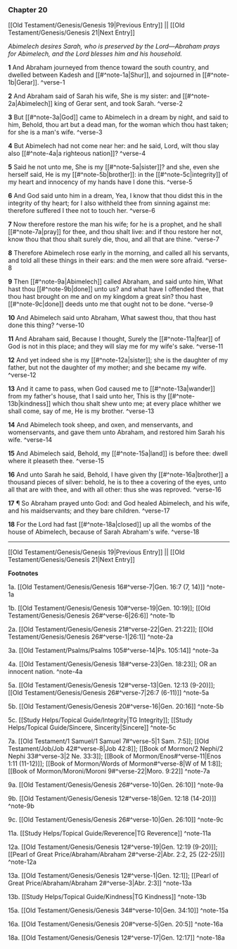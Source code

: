 ### Chapter 20

[[Old Testament/Genesis/Genesis 19|Previous Entry]]  ||  [[Old Testament/Genesis/Genesis 21|Next Entry]]

*Abimelech desires Sarah, who is preserved by the Lord—Abraham prays for Abimelech, and the Lord blesses him and his household.*

**1**  And Abraham journeyed from thence toward the south country, and dwelled between Kadesh and [[#^note-1a|Shur]], and sojourned in [[#^note-1b|Gerar]]. ^verse-1

**2**  And Abraham said of Sarah his wife, She is my sister: and [[#^note-2a|Abimelech]] king of Gerar sent, and took Sarah. ^verse-2

**3**  But [[#^note-3a|God]] came to Abimelech in a dream by night, and said to him, Behold, thou art but a dead man, for the woman which thou hast taken; for she is a man's wife. ^verse-3

**4**  But Abimelech had not come near her: and he said, Lord, wilt thou slay also [[#^note-4a|a righteous nation]]? ^verse-4

**5**  Said he not unto me, She is my [[#^note-5a|sister]]? and she, even she herself said, He is my [[#^note-5b|brother]]: in the [[#^note-5c|integrity]] of my heart and innocency of my hands have I done this. ^verse-5

**6**  And God said unto him in a dream, Yea, I know that thou didst this in the integrity of thy heart; for I also withheld thee from sinning against me: therefore suffered I thee not to touch her. ^verse-6

**7**  Now therefore restore the man his wife; for he is a prophet, and he shall [[#^note-7a|pray]] for thee, and thou shalt live: and if thou restore her not, know thou that thou shalt surely die, thou, and all that are thine. ^verse-7

**8**  Therefore Abimelech rose early in the morning, and called all his servants, and told all these things in their ears: and the men were sore afraid. ^verse-8

**9**  Then [[#^note-9a|Abimelech]] called Abraham, and said unto him, What hast thou [[#^note-9b|done]] unto us? and what have I offended thee, that thou hast brought on me and on my kingdom a great sin? thou hast [[#^note-9c|done]] deeds unto me that ought not to be done. ^verse-9

**10**  And Abimelech said unto Abraham, What sawest thou, that thou hast done this thing? ^verse-10

**11**  And Abraham said, Because I thought, Surely the [[#^note-11a|fear]] of God is not in this place; and they will slay me for my wife's sake. ^verse-11

**12**  And yet indeed she is my [[#^note-12a|sister]]; she is the daughter of my father, but not the daughter of my mother; and she became my wife. ^verse-12

**13**  And it came to pass, when God caused me to [[#^note-13a|wander]] from my father's house, that I said unto her, This is thy [[#^note-13b|kindness]] which thou shalt shew unto me; at every place whither we shall come, say of me, He is my brother. ^verse-13

**14**  And Abimelech took sheep, and oxen, and menservants, and womenservants, and gave them unto Abraham, and restored him Sarah his wife. ^verse-14

**15**  And Abimelech said, Behold, my [[#^note-15a|land]] is before thee: dwell where it pleaseth thee. ^verse-15

**16**  And unto Sarah he said, Behold, I have given thy [[#^note-16a|brother]] a thousand pieces of silver: behold, he is to thee a covering of the eyes, unto all that are with thee, and with all other: thus she was reproved. ^verse-16

**17**  ¶ So Abraham prayed unto God: and God healed Abimelech, and his wife, and his maidservants; and they bare children. ^verse-17

**18**  For the Lord had fast [[#^note-18a|closed]] up all the wombs of the house of Abimelech, because of Sarah Abraham's wife. ^verse-18


---
[[Old Testament/Genesis/Genesis 19|Previous Entry]]  ||  [[Old Testament/Genesis/Genesis 21|Next Entry]]


**Footnotes**


1a. [[Old Testament/Genesis/Genesis 16#^verse-7|Gen. 16:7 (7, 14)]] ^note-1a

1b. [[Old Testament/Genesis/Genesis 10#^verse-19|Gen. 10:19]]; [[Old Testament/Genesis/Genesis 26#^verse-6|26:6]] ^note-1b

2a. [[Old Testament/Genesis/Genesis 21#^verse-22|Gen. 21:22]]; [[Old Testament/Genesis/Genesis 26#^verse-1|26:1]] ^note-2a

3a. [[Old Testament/Psalms/Psalms 105#^verse-14|Ps. 105:14]] ^note-3a

4a. [[Old Testament/Genesis/Genesis 18#^verse-23|Gen. 18:23]]; OR an innocent nation.  ^note-4a

5a. [[Old Testament/Genesis/Genesis 12#^verse-13|Gen. 12:13 (9-20)]]; [[Old Testament/Genesis/Genesis 26#^verse-7|26:7 (6-11)]] ^note-5a

5b. [[Old Testament/Genesis/Genesis 20#^verse-16|Gen. 20:16]] ^note-5b

5c. [[Study Helps/Topical Guide/Integrity|TG Integrity]]; [[Study Helps/Topical Guide/Sincere, Sincerity|Sincere]] ^note-5c

7a. [[Old Testament/1 Samuel/1 Samuel 7#^verse-5|1 Sam. 7:5]]; [[Old Testament/Job/Job 42#^verse-8|Job 42:8]]; [[Book of Mormon/2 Nephi/2 Nephi 33#^verse-3|2 Ne. 33:3]]; [[Book of Mormon/Enos#^verse-11|Enos 1:11 (11-12)]]; [[Book of Mormon/Words of Mormon#^verse-8|W of M 1:8]]; [[Book of Mormon/Moroni/Moroni 9#^verse-22|Moro. 9:22]] ^note-7a

9a. [[Old Testament/Genesis/Genesis 26#^verse-10|Gen. 26:10]] ^note-9a

9b. [[Old Testament/Genesis/Genesis 12#^verse-18|Gen. 12:18 (14-20)]] ^note-9b

9c. [[Old Testament/Genesis/Genesis 26#^verse-10|Gen. 26:10]] ^note-9c

11a. [[Study Helps/Topical Guide/Reverence|TG Reverence]] ^note-11a

12a. [[Old Testament/Genesis/Genesis 12#^verse-19|Gen. 12:19 (9-20)]]; [[Pearl of Great Price/Abraham/Abraham 2#^verse-2|Abr. 2:2, 25 (22-25)]] ^note-12a

13a. [[Old Testament/Genesis/Genesis 12#^verse-1|Gen. 12:1]]; [[Pearl of Great Price/Abraham/Abraham 2#^verse-3|Abr. 2:3]] ^note-13a

13b. [[Study Helps/Topical Guide/Kindness|TG Kindness]] ^note-13b

15a. [[Old Testament/Genesis/Genesis 34#^verse-10|Gen. 34:10]] ^note-15a

16a. [[Old Testament/Genesis/Genesis 20#^verse-5|Gen. 20:5]] ^note-16a

18a. [[Old Testament/Genesis/Genesis 12#^verse-17|Gen. 12:17]] ^note-18a